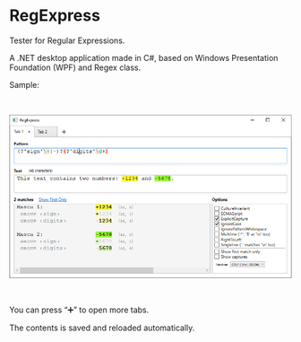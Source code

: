 # RegExpress
Tester for Regular Expressions.

A .NET desktop application made in C#, based on Windows Presentation Foundation (WPF) and Regex class.

Sample:

<br/>


![Screenshot of RegExpress](Misc/Screenshot1.png)

<br/>

You can press “➕” to open more tabs.

The contents is saved and reloaded automatically.
